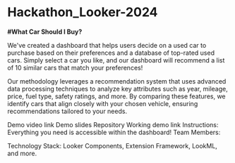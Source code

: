 # Hackathon_Looker-2024

**#What Car Should I Buy?**

We've created a dashboard that helps users decide on a used car to purchase based on their preferences and a database of top-rated used cars. Simply select a car you like, and our dashboard will recommend a list of 10 similar cars that match your preferences!

Our methodology leverages a recommendation system that uses advanced data processing techniques to analyze key attributes such as year, mileage, price, fuel type, safety ratings, and more. By comparing these features, we identify cars that align closely with your chosen vehicle, ensuring recommendations tailored to your needs.

Demo video link
Demo slides
Repository
Working demo link
Instructions: Everything you need is accessible within the dashboard!
Team Members: 

Technology Stack: Looker Components, Extension Framework, LookML, and more.
